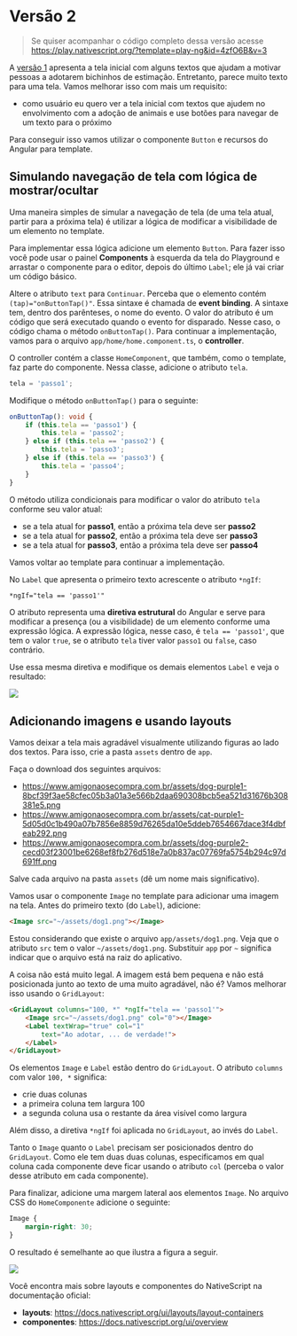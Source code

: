 # Versão 2

> Se quiser acompanhar o código completo dessa versão acesse https://play.nativescript.org/?template=play-ng&id=4zfO6B&v=3

A [versão 1](adotapet-v1.md) apresenta a tela inicial com alguns textos que ajudam a motivar pessoas a adotarem bichinhos de estimação. Entretanto, parece muito texto para uma tela. Vamos melhorar isso com mais um requisito:

* como usuário eu quero ver a tela inicial com textos que ajudem no envolvimento com a adoção de animais e use botões para navegar de um texto para o próximo

Para conseguir isso vamos utilizar o componente `Button` e recursos do Angular para template.

## Simulando navegação de tela com lógica de mostrar/ocultar

Uma maneira simples de simular a navegação de tela (de uma tela atual, partir para a próxima tela) é utilizar a lógica de modificar a visibilidade de um elemento no template. 

Para implementar essa lógica adicione um elemento `Button`. Para fazer isso você pode usar o painel **Components** à esquerda da tela do Playground e arrastar o componente para o editor, depois do último `Label`; ele já vai criar um código básico.

Altere o atributo `text` para `Continuar`. Perceba que o elemento contém `(tap)="onButtonTap()"`. Essa sintaxe é chamada de **event binding**. A sintaxe tem, dentro dos parênteses, o nome do evento. O valor do atributo é um código que será executado quando o evento for disparado. Nesse caso, o código chama o método `onButtonTap()`. Para continuar a implementação, vamos para o arquivo `app/home/home.component.ts`, o **controller**.

O controller contém a classe `HomeComponent`, que também, como o template, faz parte do componente. Nessa classe, adicione o atributo `tela`.

```typescript
tela = 'passo1';
```

Modifique o método `onButtonTap()` para o seguinte:

```typescript
onButtonTap(): void {
    if (this.tela == 'passo1') {
        this.tela = 'passo2';
    } else if (this.tela == 'passo2') {
        this.tela = 'passo3';
    } else if (this.tela == 'passo3') {
        this.tela = 'passo4';
    }
}
```

O método utiliza condicionais para modificar o valor do atributo `tela` conforme seu valor atual:

* se a tela atual for **passo1**, então a próxima tela deve ser **passo2**
* se a tela atual for **passo2**, então a próxima tela deve ser **passo3**
* se a tela atual for **passo3**, então a próxima tela deve ser **passo4**

Vamos voltar ao template para continuar a implementação.

No `Label` que apresenta o primeiro texto acrescente o atributo `*ngIf`:

```html
*ngIf="tela == 'passo1'"
```

O atributo representa uma **diretiva estrutural** do Angular e serve para modificar a presença (ou a visibilidade) de um elemento conforme uma expressão lógica. A expressão lógica, nesse caso, é `tela == 'passo1'`, que tem o valor `true`, se o atributo `tela` tiver valor `passo1` ou `false`, caso contrário.

Use essa mesma diretiva e modifique os demais elementos `Label` e veja o resultado:

![](img/adotapet-v2/home.gif)

## Adicionando imagens e usando layouts

Vamos deixar a tela mais agradável visualmente utilizando figuras ao lado dos textos. Para isso, crie a pasta `assets` dentro de `app`.

Faça o download dos seguintes arquivos:

* https://www.amigonaosecompra.com.br/assets/dog-purple1-8bcf39f3ae58cfec05b3a01a3e566b2daa690308bcb5ea521d31676b308381e5.png
* https://www.amigonaosecompra.com.br/assets/cat-purple1-5d05d0c1b490a07b7856e8859d76265da10e5ddeb7654667dace3f4dbfeab292.png
* https://www.amigonaosecompra.com.br/assets/dog-purple2-cecd03f23001be6268ef8fb276d518e7a0b837ac07769fa5754b294c97d691ff.png

Salve cada arquivo na pasta `assets` (dê um nome mais significativo).

Vamos usar o componente `Image` no template para adicionar uma imagem na tela. Antes do primeiro texto (do `Label`), adicione:

```html
<Image src="~/assets/dog1.png"></Image>
```

Estou considerando que existe o arquivo `app/assets/dog1.png`. Veja que o atributo `src` tem o valor `~/assets/dog1.png`. Substituir `app` por `~` significa indicar que o arquivo está na raiz do aplicativo.

A coisa não está muito legal. A imagem está bem pequena e não está posicionada junto ao texto de uma muito agradável, não é? Vamos melhorar isso usando o `GridLayout`:

```html
<GridLayout columns="100, *" *ngIf="tela == 'passo1'">
	<Image src="~/assets/dog1.png" col="0"></Image>
	<Label textWrap="true" col="1"
		text="Ao adotar, ... de verdade!">
	</Label>
</GridLayout>
```

Os elementos `Image` e `Label` estão dentro do `GridLayout`. O atributo `columns` com valor `100, *` significa:

* crie duas colunas
* a primeira coluna tem largura 100
* a segunda coluna usa o restante da área visível como largura

Além disso, a diretiva `*ngIf` foi aplicada no `GridLayout`, ao invés do `Label`.

Tanto o `Image` quanto o `Label` precisam ser posicionados dentro do `GridLayout`. Como ele tem duas duas colunas, especificamos em qual coluna cada componente deve ficar usando o atributo `col` (perceba o valor desse atributo em cada componente). 

Para finalizar, adicione uma margem lateral aos elementos `Image`. No arquivo CSS do `HomeComponente` adicione o seguinte:

```css
Image {
    margin-right: 30;
}
```

O resultado é semelhante ao que ilustra a figura a seguir.

![](img/adotapet-v2/home-sm.png)

Você encontra mais sobre layouts e componentes do NativeScript na documentação oficial: 

* **layouts**: https://docs.nativescript.org/ui/layouts/layout-containers
* **componentes**: https://docs.nativescript.org/ui/overview

